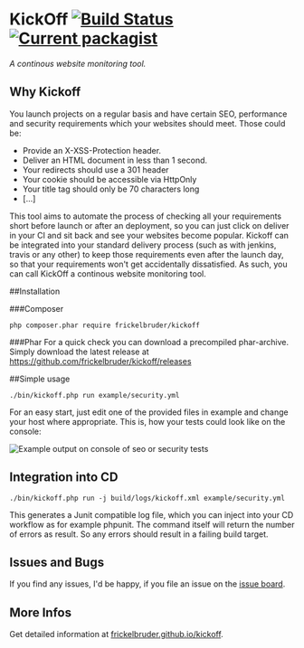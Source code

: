 # KickOff [![Build Status](https://travis-ci.org/frickelbruder/kickoff.svg?branch=master)](https://travis-ci.org/frickelbruder/kickoff) [![Current packagist](https://img.shields.io/packagist/v/frickelbruder/kickoff.svg?style=flat)](https://packagist.org/packages/frickelbruder/kickoff)  
_A continous website monitoring tool._

## Why Kickoff
You launch projects on a regular basis and have certain SEO, performance and security requirements which your websites should meet.
Those could be:
- Provide an X-XSS-Protection header.
- Deliver an HTML document in less than 1 second.
- Your redirects should use a 301 header
- Your cookie should be accessible via HttpOnly
- Your title tag should only be 70 characters long
- [...]

This tool aims to automate the process of checking all your requirements short before launch or after an deployment, so you can just click on deliver in your CI and sit back and see your websites become popular.
Kickoff can be integrated into your standard delivery process (such as with jenkins, travis or any other) to keep those requirements even after the launch day, so that your requirements won't get accidentally dissatisfied.
As such, you can call KickOff a continous website monitoring tool.

##Installation

###Composer
```
php composer.phar require frickelbruder/kickoff
```

###Phar
For a quick check you can download a precompiled phar-archive. 
Simply download the latest release at https://github.com/frickelbruder/kickoff/releases

##Simple usage
```
./bin/kickoff.php run example/security.yml
```
For an easy start, just edit one of the provided files in example and change your host where appropriate.
This is, how your tests could look like on the console:

![Example output on console of seo or security tests](https://frickelbruder.github.io/kickoff/images/example-output.png)

## Integration into CD
```
./bin/kickoff.php run -j build/logs/kickoff.xml example/security.yml
```
This generates a Junit compatible log file, which you can inject into your CD workflow as for example phpunit.
The command itself will return the number of errors as result. So any errors should result in a failing build target.

## Issues and Bugs
If you find any issues, I'd be happy, if you file an issue on the [issue board](https://github.com/frickelbruder/kickoff/issues/new).

## More Infos
Get detailed information at [frickelbruder.github.io/kickoff](http://frickelbruder.github.io/kickoff/).
